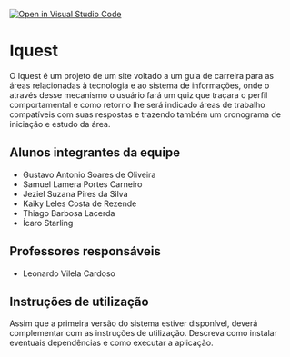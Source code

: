 [![Open in Visual Studio Code](https://classroom.github.com/assets/open-in-vscode-c66648af7eb3fe8bc4f294546bfd86ef473780cde1dea487d3c4ff354943c9ae.svg)](https://classroom.github.com/online_ide?assignment_repo_id=7630339&assignment_repo_type=AssignmentRepo)
# Iquest
O Iquest é um projeto de um site voltado a um guia de carreira para as áreas relacionadas à tecnologia e ao sistema de informações, onde o através desse mecanismo o usuário fará um quiz que traçara o perfil comportamental e como retorno lhe será indicado áreas de trabalho compatíveis com suas respostas e trazendo também um cronograma de iniciação e estudo da área. 
## Alunos integrantes da equipe

* Gustavo Antonio Soares de Oliveira
* Samuel Lamera Portes Carneiro
* Jeziel Suzana Pires da Silva
* Kaiky Leles Costa de Rezende
* Thiago Barbosa Lacerda
* Ícaro Starling

## Professores responsáveis

* Leonardo Vilela Cardoso


## Instruções de utilização

Assim que a primeira versão do sistema estiver disponível, deverá complementar com as instruções de utilização. Descreva como instalar eventuais dependências e como executar a aplicação.
